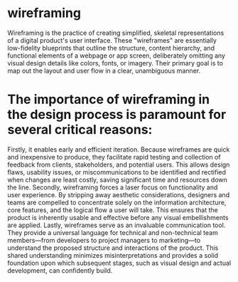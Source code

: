 # wireframing
Wireframing is the practice of creating simplified, skeletal representations of a digital product's user interface. These "wireframes" are essentially low-fidelity blueprints that outline the structure, 
content hierarchy, and functional elements of a webpage or app screen, deliberately omitting any visual design details like colors, fonts, or imagery. Their primary goal is to map out the layout and 
user flow in a clear, unambiguous manner.

# The importance of wireframing in the design process is paramount for several critical reasons:

Firstly, it enables early and efficient iteration. Because wireframes are quick and inexpensive to produce, they facilitate rapid testing and collection of feedback from clients, stakeholders, and 
potential users. This allows design flaws, usability issues, or miscommunications to be identified and rectified when changes are least costly, saving significant time and resources down the line.
Secondly, wireframing forces a laser focus on functionality and user experience. By stripping away aesthetic considerations, designers and teams are compelled to concentrate solely on the information
architecture, core features, and the logical flow a user will take. This ensures that the product is inherently usable and effective before any visual embellishments are applied.
Lastly, wireframes serve as an invaluable communication tool. They provide a universal language for technical and non-technical team members—from developers to project managers to marketing—to understand
the proposed structure and interactions of the product. This shared understanding minimizes misinterpretations and provides a solid foundation upon which subsequent stages, such as visual design and actual
development, can confidently build.
